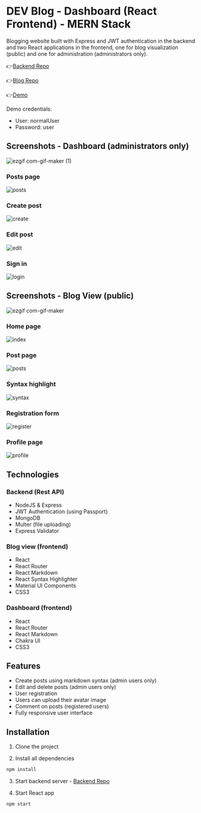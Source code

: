 # DEV Blog - Dashboard (React Frontend) - MERN Stack
Blogging website built with Express and JWT authentication in the backend and two React applications in the frontend, one for blog visualization (public) and one for administration (administrators only).

👉[Backend Repo](https://github.com/acamposcar/blog-api)

👉[Blog Repo](https://github.com/acamposcar/blog-frontend)

👉[Demo](https://blog-react-express-api.herokuapp.com/)

Demo credentials:
- User: normalUser
- Password: user

## Screenshots - Dashboard (administrators only)

![ezgif com-gif-maker (1)](https://user-images.githubusercontent.com/9263545/168870368-fdecfa6c-f856-418a-91e9-1ba97779762b.gif)

### Posts page
![posts](https://user-images.githubusercontent.com/9263545/168836730-fc7c6287-66a2-44e8-b09a-69bec7bfcae2.png)

### Create post
![create](https://user-images.githubusercontent.com/9263545/168836739-f448371a-e6c1-4457-bbed-8e5b22f3ea8b.png)

### Edit post
![edit](https://user-images.githubusercontent.com/9263545/168836735-82c00035-a9ec-439a-9b23-b3d9164cb4b5.png)

### Sign in
![login](https://user-images.githubusercontent.com/9263545/168836746-66838ffa-9144-4cf6-98e4-328eef6dcd17.png)

## Screenshots - Blog View (public)

![ezgif com-gif-maker](https://user-images.githubusercontent.com/9263545/168870352-f3accfa1-1cf7-489f-b1de-a176569d5c2d.gif)

### Home page
![index](https://user-images.githubusercontent.com/9263545/168496688-d9532ed0-e647-42dd-a5ad-87ab07b7f5f6.png)

### Post page
![posts](https://user-images.githubusercontent.com/9263545/168496691-620b608f-11f5-4fb8-9825-c24eb1444552.png)

### Syntax highlight
![syntax](https://user-images.githubusercontent.com/9263545/168496690-b859fcc7-53d4-42e2-9a7d-aa8c621594a0.png)

### Registration form
![register](https://user-images.githubusercontent.com/9263545/168496692-248efd74-43a7-453c-9779-878d44c6c797.png)

### Profile page
![profile](https://user-images.githubusercontent.com/9263545/168496694-80e1f44c-e7c8-4954-8984-e774412173fa.png)


## Technologies

### Backend (Rest API)

-  NodeJS & Express
-  JWT Authentication (using Passport)
-  MongoDB
-  Multer (file uploading)
-  Express Validator

### Blog view (frontend)

-  React
-  React Router
-  React Markdown
-  React Syntax Highlighter
-  Material UI Components
-  CSS3

### Dashboard (frontend)

-  React
-  React Router
-  React Markdown
-  Chakra UI
-  CSS3

## Features

- Create posts using markdown syntax (admin users only)
- Edit and delete posts (admin users only)
- User registration
- Users can upload their avatar image
- Comment on posts (registered users)
- Fully responsive user interface

## Installation

1. Clone the project

2. Install all dependencies

```bash 
npm install
```
3. Start backend server - [Backend Repo](https://github.com/acamposcar/blog-api)

4. Start React app
```bash
npm start
```

